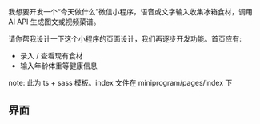 我想要开发一个“今天做什么”微信小程序，语音或文字输入收集冰箱食材，调用 AI API 生成图文或视频菜谱。

请你帮我设计一下这个小程序的页面设计，我们再逐步开发功能。首页应有:

- 录入 / 查看现有食材
- 输入年龄体重等健康信息

note: 此为 ts + sass 模板。index 文件在 miniprogram/pages/index 下

## 界面
